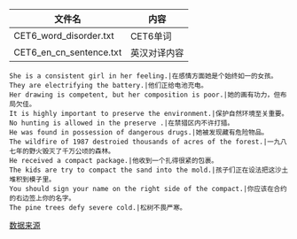 |文件名|内容|
|---|---|
|CET6_word_disorder.txt|CET6单词|
|CET6_en_cn_sentence.txt|英汉对译内容|
```
She is a consistent girl in her feeling.|在感情方面她是个始终如一的女孩。
They are electrifying the battery.|他们正给电池充电。
Her drawing is competent, but her composition is poor.|她的画有功力，但布局欠佳。
It is highly important to preserve the environment.|保护自然环境至关重要。
No hunting is allowed in the preserve .|在禁猎区内不许打猎。
He was found in possession of dangerous drugs.|她被发现藏有危险物品。
The wildfire of 1987 destroied thousands of acres of the forest.|一九八七年的野火毁灭了千万公顷的森林。
He received a compact package.|他收到一个扎得很紧的包裹。
The kids are try to compact the sand into the mold.|孩子们正在设法把这沙土堆积到模子里。
You should sign your name on the right side of the compact.|你应该在合约的右边签上你的名字。
The pine trees defy severe cold.|松树不畏严寒。
```
[数据来源](https://tatoeba.org/zh-cn/downloads)
